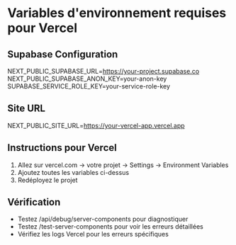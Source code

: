 # Variables d'environnement requises pour Vercel

## Supabase Configuration
NEXT_PUBLIC_SUPABASE_URL=https://your-project.supabase.co
NEXT_PUBLIC_SUPABASE_ANON_KEY=your-anon-key
SUPABASE_SERVICE_ROLE_KEY=your-service-role-key

## Site URL
NEXT_PUBLIC_SITE_URL=https://your-vercel-app.vercel.app

## Instructions pour Vercel
1. Allez sur vercel.com → votre projet → Settings → Environment Variables
2. Ajoutez toutes les variables ci-dessus
3. Redéployez le projet

## Vérification
- Testez /api/debug/server-components pour diagnostiquer
- Testez /test-server-components pour voir les erreurs détaillées
- Vérifiez les logs Vercel pour les erreurs spécifiques
